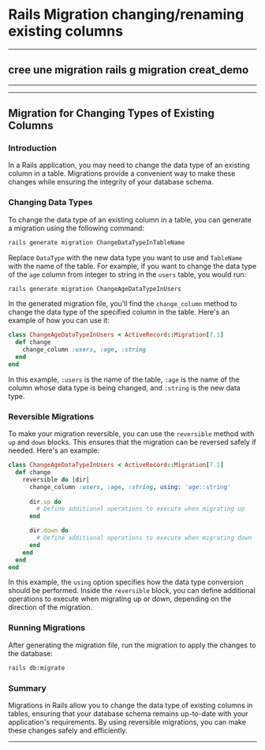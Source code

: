# Rails Migration changing/renaming existing columns

---
cree une migration
rails g migration creat_demo
---

---

---

## Migration for Changing Types of Existing Columns

### Introduction

In a Rails application, you may need to change the data type of an existing column in a table. Migrations provide a convenient way to make these changes while ensuring the integrity of your database schema.

### Changing Data Types

To change the data type of an existing column in a table, you can generate a migration using the following command:

```bash
rails generate migration ChangeDataTypeInTableName
```

Replace `DataType` with the new data type you want to use and `TableName` with the name of the table. For example, if you want to change the data type of the `age` column from integer to string in the `users` table, you would run:

```bash
rails generate migration ChangeAgeDataTypeInUsers
```

In the generated migration file, you'll find the `change_column` method to change the data type of the specified column in the table. Here's an example of how you can use it:

```ruby
class ChangeAgeDataTypeInUsers < ActiveRecord::Migration[7.1]
  def change
    change_column :users, :age, :string
  end
end
```

In this example, `:users` is the name of the table, `:age` is the name of the column whose data type is being changed, and `:string` is the new data type.

### Reversible Migrations

To make your migration reversible, you can use the `reversible` method with `up` and `down` blocks. This ensures that the migration can be reversed safely if needed. Here's an example:

```ruby
class ChangeAgeDataTypeInUsers < ActiveRecord::Migration[7.1]
  def change
    reversible do |dir|
      change_column :users, :age, :string, using: 'age::string'
      
      dir.up do
        # Define additional operations to execute when migrating up
      end

      dir.down do
        # Define additional operations to execute when migrating down
      end
    end
  end
end
```

In this example, the `using` option specifies how the data type conversion should be performed. Inside the `reversible` block, you can define additional operations to execute when migrating up or down, depending on the direction of the migration.

### Running Migrations

After generating the migration file, run the migration to apply the changes to the database:

```bash
rails db:migrate
```

### Summary

Migrations in Rails allow you to change the data type of existing columns in tables, ensuring that your database schema remains up-to-date with your application's requirements. By using reversible migrations, you can make these changes safely and efficiently.

---



